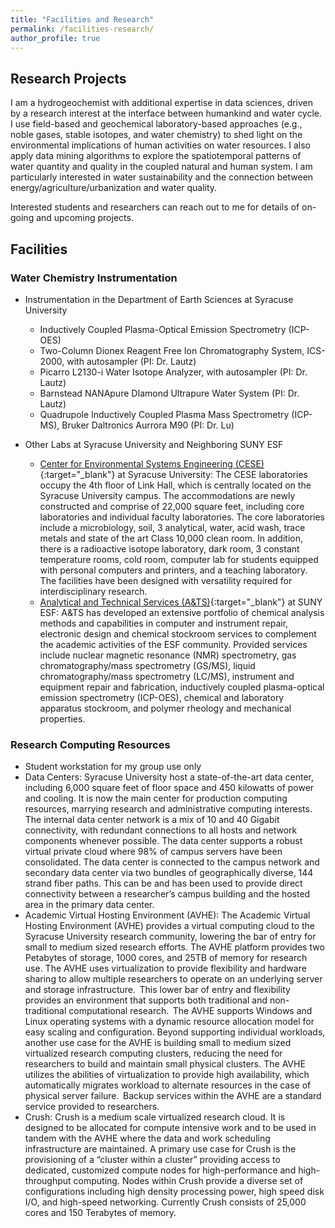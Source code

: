 ```yaml
---
title: "Facilities and Research"
permalink: /facilities-research/
author_profile: true
---
```


## Research Projects

I am a hydrogeochemist with additional expertise in data sciences, driven by a research interest at the interface between humankind and water cycle. I use field-based and geochemical laboratory-based approaches (e.g., noble gases, stable isotopes, and water chemistry) to shed light on the environmental implications of human activities on water resources. I also apply data mining algorithms to explore the spatiotemporal patterns of water quantity and quality in the coupled natural and human system. I am particularly interested in water sustainability and the connection between energy/agriculture/urbanization and water quality.

Interested students and researchers can reach out to me for details of on-going and upcoming projects.

## Facilities

### Water Chemistry Instrumentation

* Instrumentation in the Department of Earth Sciences at Syracuse University
  * Inductively Coupled Plasma-Optical Emission Spectrometry (ICP-OES)
  * Two-Column Dionex Reagent Free Ion Chromatography System, ICS-2000, with autosampler (PI: Dr. Lautz)
  * Picarro L2130-i Water Isotope Analyzer, with autosampler (PI: Dr. Lautz)
  * Barnstead NANApure DIamond Ultrapure Water System (PI: Dr. Lautz)
  * Quadrupole Inductively Coupled Plasma Mass Spectrometry (ICP-MS), Bruker Daltronics Aurrora M90 (PI: Dr. Lu)

* Other Labs at Syracuse University and Neighboring SUNY ESF
  * [Center for Environmental Systems Engineering (CESE)](https://eng-cs.syr.edu/our-departments/civil-and-environmental-engineering/research/centers-labs/?centerID=1631){:target="_blank"} at Syracuse University: The CESE laboratories occupy the 4th floor of Link Hall, which is centrally located on the Syracuse University campus. The accommodations are newly constructed and comprise of 22,000 square feet, including core laboratories and individual faculty laboratories. The core laboratories include a microbiology, soil, 3 analytical, water, acid wash, trace metals and state of the art Class 10,000 clean room. In addition, there is a radioactive isotope laboratory, dark room, 3 constant temperature rooms, cold room, computer lab for students equipped with personal computers and printers, and a teaching laboratory. The facilities have been designed with versatility required for interdisciplinary research.
  * [Analytical and Technical Services (A&TS)](http://www.esf.edu/ats/){:target="_blank"} at SUNY ESF: A&TS has developed an extensive portfolio of chemical analysis methods and capabilities in computer and instrument repair, electronic design and chemical stockroom services to complement the academic activities of the ESF community. Provided services include nuclear magnetic resonance (NMR) spectrometry, gas chromatography/mass spectrometry (GS/MS), liquid chromatography/mass spectrometry (LC/MS), instrument and equipment repair and fabrication, inductively coupled plasma-optical emission spectrometry (ICP-OES), chemical and laboratory apparatus stockroom, and polymer rheology and mechanical properties.

### Research Computing Resources

* Student workstation for my group use only
* Data Centers: Syracuse University host a state-of-the-art data center, including 6,000 square feet of floor space and 450 kilowatts of power and cooling. It is now the main center for production computing resources, marrying research and administrative computing interests. The internal data center network is a mix of 10 and 40 Gigabit connectivity, with redundant connections to all hosts and network components whenever possible. The data center supports a robust virtual private cloud where 98% of campus servers have been consolidated. The data center is connected to the campus network and secondary data center via two bundles of geographically diverse, 144 strand fiber paths. This can be and has been used to provide direct connectivity between a researcher’s campus building and the hosted area in the primary data center.
* Academic Virtual Hosting Environment (AVHE): The Academic Virtual Hosting Environment (AVHE) provides a virtual computing cloud to the Syracuse University research community, lowering the bar of entry for small to medium sized research efforts. The AVHE platform provides two Petabytes of storage, 1000 cores, and 25TB of memory for research use.
The AVHE uses virtualization to provide flexibility and hardware sharing to allow multiple researchers to operate on an underlying server and storage infrastructure.  This lower bar of entry and flexibility provides an environment that supports both traditional and non-traditional computational research.  The AVHE supports Windows and Linux operating systems with a dynamic resource allocation model for easy scaling and configuration. Beyond supporting individual workloads, another use case for the AVHE is building small to medium sized virtualized research computing clusters, reducing the need for researchers to build and maintain small physical clusters.
The AVHE utilizes the abilities of virtualization to provide high availability, which automatically migrates workload to alternate resources in the case of physical server failure.  Backup services within the AVHE are a standard service provided to researchers.
* Crush: Crush is a medium scale virtualized research cloud. It is designed to be allocated for compute intensive work and to be used in tandem with the AVHE where the data and work scheduling infrastructure are maintained. A primary use case for Crush is the provisioning of a “cluster within a cluster” providing access to dedicated, customized compute nodes for high-performance and high-throughput computing. Nodes within Crush provide a diverse set of configurations including high density processing power, high speed disk I/O, and high-speed networking. Currently Crush consists of 25,000 cores and 150 Terabytes of memory.
